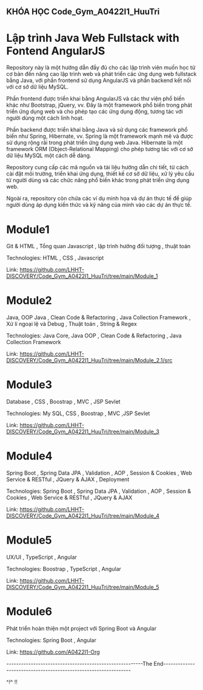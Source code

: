 ## KHÓA HỌC Code_Gym_A0422I1_HuuTri
# Lập trình Java Web Fullstack with Fontend AngularJS
 Repository này là một hướng dẫn đầy đủ cho các lập trình viên muốn học từ cơ bản đến nâng cao lập trình web và phát triển các ứng dụng web fullstack bằng Java,
 với phần frontend sử dụng AngularJS và phần backend kết nối với cơ sở dữ liệu MySQL.

Phần frontend được triển khai bằng AngularJS và các thư viện phổ biến khác như Bootstrap, jQuery, vv.
Đây là một framework phổ biến trong phát triển ứng dụng web và cho phép tạo các ứng dụng động, tương tác với người dùng một cách linh hoạt.

Phần backend được triển khai bằng Java và sử dụng các framework phổ biến như Spring, Hibernate, vv.
Spring là một framework mạnh mẽ và được sử dụng rộng rãi trong phát triển ứng dụng web Java. Hibernate là một framework ORM (Object-Relational Mapping)
cho phép tương tác với cơ sở dữ liệu MySQL một cách dễ dàng.

Repository cung cấp các mã nguồn và tài liệu hướng dẫn chi tiết, từ cách cài đặt môi trường, triển khai ứng dụng, 
thiết kế cơ sở dữ liệu, xử lý yêu cầu từ người dùng và các chức năng phổ biến khác trong phát triển ứng dụng web.

Ngoài ra, repository còn chứa các ví dụ minh họa và dự án thực tế để giúp người dùng áp dụng kiến thức và kỹ năng của mình vào các dự án thực tế.

# Module1
Git & HTML , Tổng quan Javascript , lập trình hướng đối tượng , thuật toán

Technologies: HTML , CSS , Javascript

Link: https://github.com/LHHT-DISCOVERY/Code_Gym_A0422I1_HuuTri/tree/main/Module_1

# Module2
Java, OOP Java , Clean Code & Refactoring , Java Collection Framework , Xử lí ngoại lệ và Debug , Thuật toán , String & Regex


Technologies: Java Core, Java OOP , Clean Code & Refactoring , Java Collection Framework

Link: https://github.com/LHHT-DISCOVERY/Code_Gym_A0422I1_HuuTri/tree/main/Module_2.1/src

# Module3
Database , CSS , Boostrap , MVC , JSP Sevlet

Technologies: My SQL, CSS , Boostrap , MVC ,JSP Sevlet

Link: https://github.com/LHHT-DISCOVERY/Code_Gym_A0422I1_HuuTri/tree/main/Module_3

# Module4
Spring Boot , Spring Data JPA , Validation , AOP , Session & Cookies , Web Service & RESTful , JQuery & AJAX , Deployment

Technologies: Spring Boot , Spring Data JPA , Validation , AOP , Session & Cookies , Web Service & RESTful , JQuery & AJAX

Link: https://github.com/LHHT-DISCOVERY/Code_Gym_A0422I1_HuuTri/tree/main/Module_4

# Module5
UX/UI , TypeScript , Angular


Technologies: Boostrap , TypeScript , Angular

Link: https://github.com/LHHT-DISCOVERY/Code_Gym_A0422I1_HuuTri/tree/main/Module_5

# Module6
Phát triển hoàn thiện một project với Spring Boot và Angular

Technologies: Spring Boot , Angular

Link: https://github.com/A0422I1-Org

--------------------------------------------------------The End----------------------------------------------------------------

^_!_^ !! 

